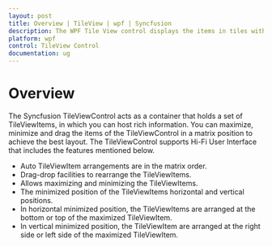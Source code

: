 ```yaml
---
layout: post
title: Overview | TileView | wpf | Syncfusion
description: The WPF Tile View control displays the items in tiles with support to minimize and maximize tiles, docking of minimized items and smooth animations
platform: wpf
control: TileView Control
documentation: ug
---
```


# Overview

The Syncfusion TileViewControl acts as a container that holds a set of TileViewItems, in which you can host rich information. You can maximize, minimize and drag the items of the TileViewControl in a matrix position to achieve the best layout. The TileViewControl supports Hi-Fi User Interface that includes the features mentioned below.

* Auto TileViewItem arrangements are in the matrix order.
* Drag-drop facilities to rearrange the TileViewItems.
* Allows maximizing and minimizing the TileViewItems.
* The minimized position of the TileViewItems horizontal and vertical positions.
* In horizontal minimized position, the TileViewItems are arranged at the bottom or top of the maximized TileViewItem.
* In vertical minimized position, the TileViewItem are arranged at the right side or left side of the maximized TileViewItem.



